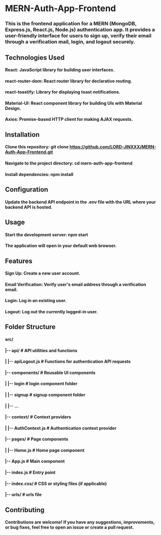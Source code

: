 # MERN-Auth-App-Frontend

### This is the frontend application for a MERN (MongoDB, Express.js, React.js, Node.js) authentication app. It provides a user-friendly interface for users to sign up, verify their email through a verification mail, login, and logout securely.

## Technologies Used

#### React: JavaScript library for building user interfaces.
#### react-router-dom: React router library for declarative routing.
#### react-toastify: Library for displaying toast notifications.
#### Material-UI: React component library for building UIs with Material Design.
#### Axios: Promise-based HTTP client for making AJAX requests.

## Installation

#### Clone this repository: git clone https://github.com/LORD-JINXXX/MERN-Auth-App-Frontend.git
#### Navigate to the project directory: cd mern-auth-app-frontend
#### Install dependencies: npm install

## Configuration

#### Update the backend API endpoint in the .env file with the URL where your backend API is hosted.

## Usage

#### Start the development server: npm start
#### The application will open in your default web browser.

## Features

#### Sign Up: Create a new user account.
#### Email Verification: Verify user's email address through a verification email.
#### Login: Log in an existing user.
#### Logout: Log out the currently logged-in user.

## Folder Structure

#### src/
#### |-- api/                   # API utilities and functions
#### |   |-- apiLogout.js       # Functions for authentication API requests
#### |-- components/            # Reusable UI components
#### |   |-- login              # login component folder
#### |   |-- signup             # signup component folder
#### |   |-- ...
#### |-- context/               # Context providers
#### |   |-- AuthContext.js     # Authentication context provider
#### |-- pages/                 # Page components
#### |   |-- Home.js            # Home page component
#### |-- App.js                 # Main component
#### |-- index.js               # Entry point
#### |-- index.css/             # CSS or styling files (if applicable)
#### |-- urls/                  # urls file

## Contributing

#### Contributions are welcome! If you have any suggestions, improvements, or bug fixes, feel free to open an issue or create a pull request.



